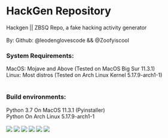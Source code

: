 # HackGen Repository
Hackgen || ZBSQ Repo, a fake hacking activity generator<br><br>
By: Github: @leodenglovescode && @Zoofyiscool<br>
<h3>System Requirements:</h3>
MacOS: Mojave and Above (Tested on MacOS Big Sur 11.3.1) <br> Linux: Most distros (Tested on Arch Linux Kernel 5.17.9-arch1-1)<br><br>
<h3>Build environments:</h3> Python 3.7 On MacOS 11.3.1 (Pyinstaller) <br> Python On Arch Linux 5.17.9-arch1-1<br><br>
<img src="https://img.shields.io/badge/Made%20by-%40leodenglovescode-lightgrey?style=for-the-badge&logo=github">
<img src="https://img.shields.io/badge/Made%20by-%40Zoofyiscool-lightgrey?style=for-the-badge&logo=github">
<img src="https://img.shields.io/badge/Built%20with-Python-yellow?style=for-the-badge&logo=python">
<img src="https://img.shields.io/badge/Built%20with-Pyinstaller-yellow?style=for-the-badge&logo=python">
<img src="https://img.shields.io/badge/Compiled%20with-MacOS-lightgrey?style=for-the-badge&logo=apple">
<img src="https://img.shields.io/badge/Compiled%20with-Arch%20Linux-yellowgreen?style=for-the-badge&logo=linux">

